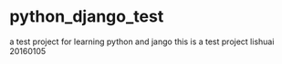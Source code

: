 # python_django_test
a test project for learning python and jango
this is a test project
lishuai 20160105
